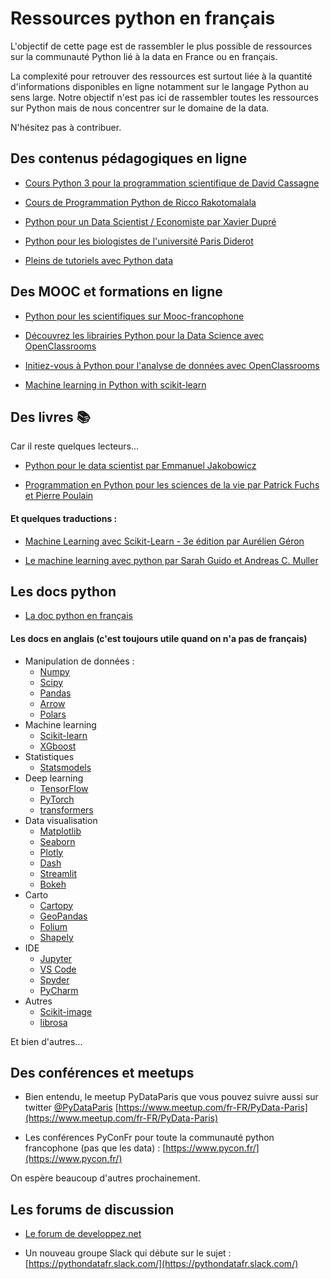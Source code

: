 # Ressources python en français

L'objectif de cette page est de rassembler le plus possible de ressources sur la communauté Python lié à la data en France ou en français.

La complexité pour retrouver des ressources est surtout liée à la quantité d'informations disponibles en ligne notamment sur le langage Python au sens large. Notre objectif n'est pas ici de rassembler toutes les ressources sur Python mais de nous concentrer sur le domaine de la data.

N'hésitez pas à contribuer.

## Des contenus pédagogiques en ligne

* [Cours Python 3 pour la programmation scientifique de David Cassagne](https://courspython.com/)

* [Cours de Programmation Python de Ricco Rakotomalala](https://cours-machine-learning.blogspot.com/p/python-data-science.html)

* [Python pour un Data Scientist / Economiste par Xavier Dupré](http://www.xavierdupre.fr/app/ensae_teaching_cs/helpsphinx3/td_2a.html)

* [Python pour les biologistes de l'université Paris Diderot](https://python.sdv.univ-paris-diderot.fr/)

* [Pleins de tutoriels avec Python data](http://tutoriels-data-mining.blogspot.com/search/label/Python)


## Des MOOC et formations en ligne

* [Python pour les scientifiques sur Mooc-francophone](https://mooc-francophone.com/cours/mooc-python-pour-les-scientifiques/)

* [Découvrez les librairies Python pour la Data Science avec OpenClassrooms](https://openclassrooms.com/fr/courses/4452741-decouvrez-les-librairies-python-pour-la-data-science)

* [Initiez-vous à Python pour l'analyse de données avec OpenClassrooms](https://openclassrooms.com/fr/courses/6204541-initiez-vous-a-python-pour-lanalyse-de-donnees)

* [Machine learning in Python with scikit-learn](https://www.fun-mooc.fr/en/courses/machine-learning-python-scikit-learn/)

## Des livres :books:

Car il reste quelques lecteurs...

* [Python pour le data scientist par Emmanuel Jakobowicz](https://www.dunod.com/sciences-techniques/python-pour-data-scientist-bases-du-langage-au-machine-learning-1)

* [Programmation en Python pour les sciences de la vie par Patrick Fuchs et Pierre Poulain](https://www.dunod.com/sciences-techniques/programmation-en-python-pour-sciences-vie)

#### Et quelques traductions :

* [Machine Learning avec Scikit-Learn - 3e édition par Aurélien Géron](https://www.dunod.com/sciences-techniques/machine-learning-avec-scikit-learn-mise-en-oeuvre-et-cas-concrets-1)

* [Le machine learning avec python par Sarah Guido et Andreas C. Muller](https://www.eyrolles.com/Informatique/Livre/le-machine-learning-avec-python-9782412034460/)

## Les docs python

* [La doc python en français](https://docs.python.org/fr/3/)

#### Les docs en anglais (c'est toujours utile quand on n'a pas de français)

* Manipulation de données :
    * [Numpy](https://numpy.org/)
    * [Scipy](https://www.scipy.org/)
    * [Pandas](https://pandas.pydata.org/)
    * [Arrow](https://arrow.apache.org/docs/python/index.html)
    * [Polars](https://pola.rs/)
* Machine learning
    * [Scikit-learn](https://scikit-learn.org/stable/)
    * [XGboost](https://xgboost.readthedocs.io/en/stable/index.html)
* Statistiques
    * [Statsmodels](http://www.statsmodels.org/stable/index.html)
* Deep learning
    * [TensorFlow](https://www.tensorflow.org/)
    * [PyTorch](https://pytorch.org/)
    * [transformers](https://huggingface.co/docs/transformers/index)
* Data visualisation
    * [Matplotlib](https://matplotlib.org/)
    * [Seaborn](https://seaborn.pydata.org/)
    * [Plotly](https://plotly.com/)
    * [Dash](https://dash.plotly.com/)
    * [Streamlit](https://streamlit.io/)
    * [Bokeh](https://bokeh.org/)
* Carto
    * [Cartopy](https://scitools.org.uk/cartopy/docs/latest/)
    * [GeoPandas](https://geopandas.org/en/stable/)
    * [Folium](https://python-visualization.github.io/folium/latest/)
    * [Shapely](https://shapely.readthedocs.io/en/stable/manual.html)
* IDE
    * [Jupyter](https://jupyter.org/)
    * [VS Code](https://code.visualstudio.com/)
    * [Spyder](https://www.spyder-ide.org/)
    * [PyCharm](https://www.jetbrains.com/fr-fr/pycharm/)
* Autres
    * [Scikit-image](https://scikit-image.org/)
    * [librosa](https://librosa.org/doc/latest/index.html)

Et bien d'autres...

## Des conférences et meetups

* Bien entendu, le meetup PyDataParis que vous pouvez suivre aussi sur twitter [@PyDataParis](https://twitter.com/pydataparis?lang=fr)
[https://www.meetup.com/fr-FR/PyData-Paris](https://www.meetup.com/fr-FR/PyData-Paris)

* Les conférences PyConFr pour toute la communauté python francophone (pas que les data) :
[https://www.pycon.fr/](https://www.pycon.fr/)

On espère beaucoup d'autres prochainement.

## Les forums de discussion

* [Le forum de developpez.net](https://www.developpez.net/forums/f922/autres-langages/python/calcul-scientifique/)

* Un nouveau groupe Slack qui débute sur le sujet : [https://pythondatafr.slack.com/](https://pythondatafr.slack.com/)
